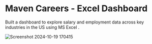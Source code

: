 # Maven Careers - Excel Dashboard
Built a dashboard to explore salary and employment data across key industries in the US using MS Excel .

![Screenshot 2024-10-19 170415](https://github.com/user-attachments/assets/afab8e9c-f847-4daa-9b72-12f526483476)
